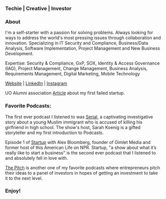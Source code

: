 

### Techie | Creative | Investor

### About
I'm a self-starter with a passion for solving problems. Always looking for ways to address the world's most pressing issues through collaboration and innovation. Specializing in IT Security and Compliance, Business/Data Analysis, Software Implementation, Project Management and New Business Development.

Expertise: Security & Compliance, GxP, SOX, Identity & Access Governance (IAG), Project Management, Change Management, Business Analysis, Requirements Management, Digital Marketing, Mobile Technology

[Website](https://www.trendei.com/index.php) | [LinkedIn](https://www.linkedin.com/in/salihw/) | [Instagram](https://www.instagram.com/sdubew/)

UO Alumni association [Article](http://www.uoalumni.com/s/1540/uoaa/blank_archive.aspx?sid=1540&gid=3&pgid=1441) about my first failed startup.


### Favorite Podcasts: 

The first ever podcast I listened to was [Serial](https://serialpodcast.org/season-one), a captivating investigative story about a young Muslim immigrant who is accused of killing his girlfriend in high school. The show's host, Sarah Koenig is a gifted storyteller and my first introduction to Podcasts.

Episode 1 of [Startup](https://gimletmedia.com/shows/startup/6nh3zg/gimlet-1-how-not-to-pitch-a-billionaire?utm_source=gimletPlayer&utm_medium=copyShare&utm_campaign=gimletPlayer) with Alex Bloomberg, founder of Gimlet Media and former host of this American Life on NPR. Startup, "a show about what it’s really like to start a business" is the second ever podcast that I listened to and absolutely fell in love with. 

[The Pitch](https://gimletmedia.com/shows/the-pitch?utm_source=gimletWebsite&utm_medium=copyShare&utm_campaign=gimletWebsite) is another one of my favorite podcasts where entrepreneurs pitch their ideas to a panel of investors in hopes of getting an investment to take it to the next level.


### Enjoy!

